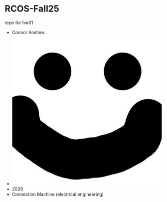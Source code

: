 # RCOS-Fall25
repo for hw01
- Connor Kostiew
- ![epic photo descprition](./youtube_pfp.jpg?raw=true "My photo")
- 2029
- Connection Machine (electrical engineering)